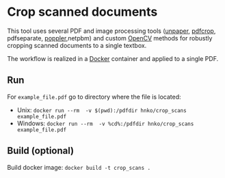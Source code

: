 # Crop scanned documents

This tool uses several PDF and image processing tools ([unpaper](https://www.berlios.de/software/unpaper/), [pdfcrop](https://github.com/ho-tex/pdfcrop), pdfseparate, [poppler](https://poppler.freedesktop.org/),netpbm) and custom [OpenCV](https://opencv.org/) methods for robustly cropping scanned documents to a single textbox.

The workflow is realized in a [Docker](https://www.docker.com/) container and applied to a single PDF.

## Run

For `example_file.pdf` go to directory where the file is located:

- Unix: `docker run --rm  -v $(pwd):/pdfdir hnko/crop_scans example_file.pdf`
- Windows: `docker run --rm  -v %cd%:/pdfdir hnko/crop_scans example_file.pdf`

## Build (optional)

Build docker image: `docker build -t crop_scans .`

